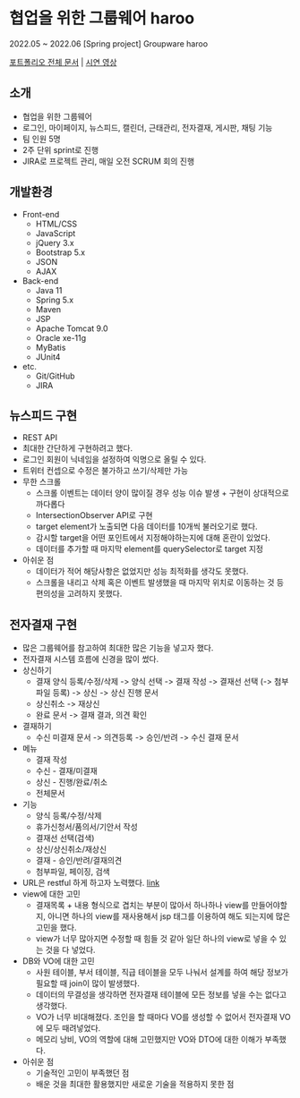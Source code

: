 # 협업을 위한 그룹웨어 haroo

2022.05 ~ 2022.06 [Spring project] Groupware haroo

<a href="https://drive.google.com/file/d/1VcE-5kMbOcsjEnelRkMJ8tTErBXNjOLC/view?usp=sharing" target="_blank">포트폴리오 전체 문서</a> | <a href="https://drive.google.com/drive/folders/107j7ezf0CbO6cr48o0BtdnIcaUtTSeZc?usp=sharing" target="_blank">시연 영상</a> 

## 소개
- 협업을 위한 그룹웨어
- 로그인, 마이페이지, 뉴스피드, 캘린더, 근태관리, 전자결재, 게시판, 채팅 기능
- 팀 인원 5명 
- 2주 단위 sprint로 진행
- JIRA로 프로젝트 관리, 매일 오전 SCRUM 회의 진행

## 개발환경
- Front-end
  - HTML/CSS
  - JavaScript
  - jQuery 3.x
  - Bootstrap 5.x
  - JSON
  - AJAX
- Back-end
  - Java 11
  - Spring 5.x
  - Maven
  - JSP
  - Apache Tomcat 9.0
  - Oracle xe-11g
  - MyBatis
  - JUnit4
- etc.
  - Git/GitHub
  - JIRA

## 뉴스피드 구현
- REST API
- 최대한 간단하게 구현하려고 했다.
- 로그인 회원이 닉네임을 설정하여 익명으로 올릴 수 있다.
- 트위터 컨셉으로 수정은 불가하고 쓰기/삭제만 가능
- 무한 스크롤
  - 스크롤 이벤트는 데이터 양이 많이질 경우 성능 이슈 발생 + 구현이 상대적으로 까다롭다
  - IntersectionObserver API로 구현
  - target element가 노출되면 다음 데이터를 10개씩 불러오기로 했다.
  - 감시할 target을 어떤 포인트에서 지정해야하는지에 대해 혼란이 있었다.
  - 데이터를 추가할 때 마지막 element를 querySelector로 target 지정
- 아쉬운 점
  - 데이터가 적어 해당사항은 없었지만 성능 최적화를 생각도 못했다.
  - 스크롤을 내리고 삭제 혹은 이벤트 발생했을 때 마지막 위치로 이동하는 것 등 편의성을 고려하지 못했다.
  
## 전자결재 구현
- 많은 그룹웨어를 참고하여 최대한 많은 기능을 넣고자 했다.
- 전자결재 시스템 흐름에 신경을 많이 썼다.
- 상신하기
  - 결재 양식 등록/수정/삭제 -> 양식 선택 -> 결재 작성 -> 결재선 선택 (-> 첨부파일 등록) -> 상신 -> 상신 진행 문서
  - 상신취소 -> 재상신
  - 완료 문서 -> 결재 결과, 의견 확인
- 결재하기
  - 수신 미결재 문서 -> 의견등록 -> 승인/반려 -> 수신 결재 문서
- 메뉴
  - 결재 작성
  - 수신 - 결재/미결재
  - 상신 - 진행/완료/취소
  - 전체문서
- 기능
  - 양식 등록/수정/삭제
  - 휴가신청서/품의서/기안서 작성
  - 결재선 선택(검색)
  - 상신/상신취소/재상신
  - 결재 - 승인/반려/결재의견
  - 첨부파일, 페이징, 검색
- URL은 restful 하게 하고자 노력했다. <a href="https://docs.google.com/spreadsheets/d/1X3yuLrnNn8D2n9_usuCDFkAMnFWxT7KY1CsH5UMs3-Q/edit?usp=sharing" target="_blank">link</a>
- view에 대한 고민
  - 결재목록 + 내용 형식으로 겹치는 부분이 많아서 하나하나 view를 만들어야할지, 아니면 하나의 view를 재사용해서 jsp 태그를 이용하여 해도 되는지에 많은 고민을 했다.
  - view가 너무 많아지면 수정할 때 힘들 것 같아 일단 하나의 view로 넣을 수 있는 것을 다 넣었다.
- DB와 VO에 대한 고민
  - 사원 테이블, 부서 테이블, 직급 테이블을 모두 나눠서 설계를 하여 해당 정보가 필요할 때 join이 많이 발생했다.
  - 데이터의 무결성을 생각하면 전자결재 테이블에 모든 정보를 넣을 수는 없다고 생각했다.
  - VO가 너무 비대해졌다. 조인을 할 때마다 VO를 생성할 수 없어서 전자결재 VO에 모두 때려넣었다.
  - 메모리 낭비, VO의 역할에 대해 고민했지만 VO와 DTO에 대한 이해가 부족했다.
- 아쉬운 점
  - 기술적인 고민이 부족했던 점
  - 배운 것을 최대한 활용했지만 새로운 기술을 적용하지 못한 점
  

